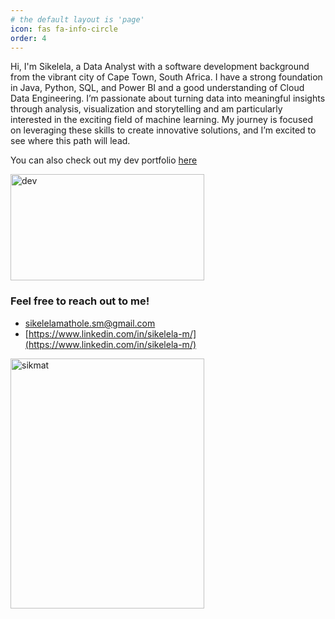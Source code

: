 ```yaml
---
# the default layout is 'page'
icon: fas fa-info-circle
order: 4
---
```



Hi, I'm Sikelela, a  Data Analyst with a software development background from the vibrant city of Cape Town, South Africa. I have a strong foundation in Java, Python, SQL, and Power BI and a good understanding of Cloud Data Engineering. I’m passionate about turning data into meaningful insights through analysis, visualization and storytelling and am particularly interested in the exciting field of machine learning. My journey is focused on leveraging these skills to create innovative solutions, and I’m excited to see where this path will lead.

You can also check out my dev portfolio [here](https://sikmat.github.io/dev/)

<img src ="https://github.com/user-attachments/assets/51766db6-4d32-4228-95da-e9201dcaf9aa" width="310" height="170" alt="dev">

### Feel free to reach out to me!
* sikelelamathole.sm@gmail.com
* [https://www.linkedin.com/in/sikelela-m/](https://www.linkedin.com/in/sikelela-m/)
  
<img src ="https://github.com/user-attachments/assets/107e22a9-1b0f-47f3-89f2-fca2ed24fae7" width="310" height="400" alt="sikmat">
